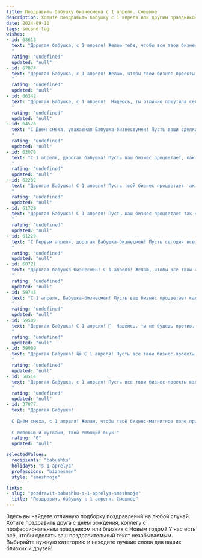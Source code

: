 ```yaml
---
title: Поздравить бабушку бизнесмена с 1 апреля. Смешное
description: Хотите поздравить бабушку с 1 апреля или другим праздником? Наш ИИ создаст незабываемое поздравление, а вы обязательно выделитесь среди других.  
date: 2024-09-10
tags: second tag
wishes:
- id: 68613
  text: "Дорогая бабушка, с 1 апреля! Желаю тебе, чтобы все твои бизнес-проекты были такими же удачными, как твои пироги, и чтобы твои акции росли быстрее, чем твои любимые цветы!
  "
  rating: "undefined"
  updated: "null"
- id: 67074
  text: "Дорогая Бабушка, с 1 апреля! Желаю, чтобы твои бизнес-проекты процветали, как первоцветы в весеннем лесу, и чтобы покровительница финансов Фортуна всегда  тебя  благоволила!  😂
  "
  rating: "undefined"
  updated: "null"
- id: 66342
  text: "Дорогая Бабушка, с 1 апреля!  Надеюсь, ты отлично пошутила сегодня, ведь ты же бизнесмен!  😄  Желаю тебе такого же блестящего  старта в этой весне, как и в твоей карьере! Пусть удача  сопровождает тебя во всех начинаниях, а деньги текут рекой! 🎉
  "
  rating: "undefined"
  updated: "null"
- id: 64576
  text: "С Днем смеха, уважаемая Бабушка-бизнесвумен! Пусть ваши сделки всегда бывают удачными, а конкуренты — только на словах! 😄  Желаю вам  остроумия,  неиссякаемой энергии и новых успешных проектов!
  "
  rating: "undefined"
  updated: "null"
- id: 63076
  text: "С 1 апреля, дорогая бабушка! Пусть ваш бизнес процветает, как первоапрельские шутки, и приносит вам миллионы, как смеха от каждой удачной шутливой авантюры! 😉
  "
  rating: "undefined"
  updated: "null"
- id: 62202
  text: "Дорогая Бабушка! С 1 апреля! Пусть твой бизнес процветает так же стремительно, как цены на нефть в 2008 году, а конкуренты бегут от тебя, как кролики от морковки! 😄🎉
  "
  rating: "undefined"
  updated: "null"
- id: 61729
  text: "Дорогая Бабушка! С 1 апреля! Пусть ваш бизнес процветает так же быстро, как мы подшучиваем друг над другом в этот день! 😉  Желаю, чтобы сделки заключались легко, как смех раздается на празднике, и чтобы ваш капитал рос так же стремительно, как мы с вами любим подшучивать друг над другом! 😜
  "
  rating: "undefined"
  updated: "null"
- id: 61229
  text: "С Первым апреля, дорогая Бабушка-бизнесмен! Пусть сегодня все сделки будут удачными, а конкуренты — не такими уж и страшными! 😂
  "
  rating: "undefined"
  updated: "null"
- id: 60721
  text: "Дорогая бабушка-бизнесмен! С 1 апреля! Желаю, чтобы все твои сделки были \"золотые\", а конкурирующие фирмы - \"просто пыль\"! Пусть конкуренты \"танцуют под твою дудку\", а удача всегда будет на твоей стороне! 😉
  "
  rating: "undefined"
  updated: "null"
- id: 59745
  text: "С 1 апреля, Бабушка-бизнесмен! Пусть ваш бизнес процветает как первые весенние цветы, а сделки заключаются так же легко, как  в апрельский Fool's Day! 😉
  "
  rating: "undefined"
  updated: "null"
- id: 59509
  text: "Дорогая Бабушка! С 1 апреля! 🥳  Надеюсь, ты не будешь против, если я немного пошучу? 😉 Как успехи в бизнесе? Уже освоила новый трюк – как заставить клиентов инвестировать в… гм…  ну, в общем, в твои пенсионные мечты? 😂  В любом случае, желаю тебе успехов,  и пусть удача всегда улыбается тебе!  😜
  "
  rating: "undefined"
  updated: "null"
- id: 59009
  text: "Дорогая Бабушка! 😹 С 1 апреля! Пусть все твои бизнес-проекты сегодня принесут не только прибыль, но и море веселья! Желаю, чтобы твой рабочий день был наполнен шутками, розыгрышами и позитивом! 😜
  "
  rating: "undefined"
  updated: "null"
- id: 58514
  text: "Дорогая Бабушка, с 1 апреля! Пусть все твои бизнес-проекты взлетают до небес, а конкуренты падают \"ниже плинтуса\"!  😁  Желаю тебе много-много выгодных сделок, чтобы ты могла порадовать себя и нас новыми крутыми покупками! 🎉  Будь всегда бодрой, энергичной и не теряй  \"остроумия\" в своих делах! 😉
  "
  rating: "undefined"
  updated: "null"
- id: 37877
  text: "Дорогая Бабушка!
  
  С Днём смеха, с 1 апреля! Желаю, чтобы твоё бизнес-магнитное поле привлекало только удачу и хорошее настроение, а конкуренты падали от смеха, когда увидят, что твои идеи не поддаются весёлым шуткам! Пусть каждое утро начинается с улыбки, а каждый вечер заканчивается хорошей сделкой. Не забывай, что даже самый серьёзный бизнесмен должен иметь чувства юмора!
  
  С любовью и шутками, твой любящий внук!"
  rating: "0"
  updated: "null"

selectedValues:
  recipients: "babushku"
  holidays: "s-1-aprelya"
  professions: "biznesmen"
  style: "smeshnoje"

links:
- slug: "pozdravit-babushku-s-1-aprelya-smeshnoje"
  title: "Поздравить бабушку с 1 апреля. Смешное"
---
```


Здесь вы найдете отличную подборку поздравлений на любой случай. 
Хотите поздравить друга с днём рождения, коллегу с профессиональным праздником или близких с Новым годом? У нас есть всё, чтобы сделать ваш поздравительный текст незабываемым. Выбирайте нужную категорию и находите лучшие слова для ваших близких и друзей!
